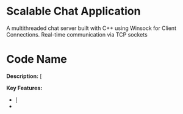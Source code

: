 # Scalable Chat Application
A multithreaded chat server built with C++ using Winsock for Client Connections. Real-time communication via TCP sockets
# Code Name

**Description:**
[

**Key Features:**
- [
- 
